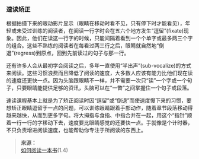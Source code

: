 
### 速读矫正

根据拍摄下来的眼动影片显示（眼睛在移动时看不见，只有停下时才能看见），年轻或未受过训练的阅读者，在阅读一行字时会在五六个地方发生“逗留”(fixate)现象。因此，他们在读这一行字的时候，只能间隔着看到一个个单字或最多两三个字的组合。这些不熟练的阅读者在每看过两三行之后，眼睛就自然地“倒退”(regress)到原点，回到先前读过的句子与那一行。

还有许多人会从最初学会阅读之后，多年一直使用“半出声”(sub-vocalize)的方式来阅读。这些习惯浪费而且降低了阅读的速度，大多数人应该有能力比他们现在读的速度还更快一点。因为头脑跟眼睛不一样，并不需要一次只“读”一个字或一个句子，只要眼睛能提供足够的资讯，头脑可以在“一瞥”之间掌握住一个句子或段落。

速读课程基本上就是为了矫正阅读时因“逗留”或“倒退”而使速度慢下来的习惯，要想矫正眼睛逗留于一点的问题，可以训练眼睛跟着手部动作，随着章节段落移动得越来越快，从而到更多字句。将大拇指与食指、中指合并在一起，用这个“指针”顺着一行一行的字移动下去，速度要比眼睛感觉的还要快一点。手就像是个计时器，不只负责增进阅读速度，也能帮助你专注于所阅读的东西上。


>**来源：**  
>[如何阅读一本书](/读书/学习/如何阅读一本书.md)(1.4)

